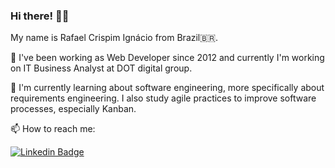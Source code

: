 ### Hi there! 👋😄

My name is Rafael Crispim Ignácio from Brazil🇧🇷.

🔭 I've been working as Web Developer since 2012 and currently I'm working on IT Business Analyst at DOT digital group.

🌱 I'm currently learning about software engineering, more specifically about requirements engineering. I also study agile practices to improve software processes, especially Kanban.

📫 How to reach me:

[![Linkedin Badge](https://img.shields.io/badge/-LinkedIn-blue?style=for-the-badge&logo=Linkedin&logoColor=white&link=https://www.linkedin.com/in/rafael-crispim-ignacio)](https://www.linkedin.com/in/rafael-crispim-ignacio)

<!--
**rafaelign/rafaelign** is a ✨ _special_ ✨ repository because its `README.md` (this file) appears on your GitHub profile.

Here are some ideas to get you started:

- 🔭 I’m currently working on ...
- 🌱 I’m currently learning ...
- 👯 I’m looking to collaborate on ...
- 🤔 I’m looking for help with ...
- 💬 Ask me about ...
- 📫 How to reach me: ...
- 😄 Pronouns: ...
- ⚡ Fun fact: ...
-->
